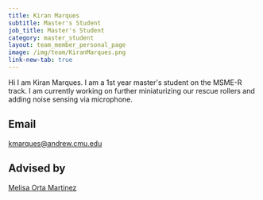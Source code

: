 ```yaml
---
title: Kiran Marques
subtitle: Master's Student
job_title: Master's Student
category: master_student
layout: team_member_personal_page
image: /img/team/KiranMarques.png
link-new-tab: true
---
```


Hi I am Kiran Marques. I am a 1st year master's student on the MSME-R track. I am currently working on further miniaturizing our rescue rollers and adding noise sensing via microphone. 

## Email ## 
[kmarques@andrew.cmu.edu](mailto:kmarques@andrew.cmu.edu)

<!-- ## Office ##
A432 Newell-Simon Hall -->

## Advised by ##
[Melisa Orta Martinez](/team/melisa)
